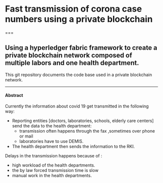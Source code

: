 # Fast transmission of corona case numbers using a private blockchain 
===
## Using a hyperledger fabric framework to create a private blockchain network composed of multiple labors and one health department.

This git repository documents the code base used in a private blockchain network.
___
#### Abstract
Currently the information about covid 19 get transmitted in the following way: 
  * Reporting entities [doctors, laboratories, schools, elderly care centers] send the data to the health department: 
      * transmission often happens through the fax ,sometimes over phone or mail 
      * laboratories have to use DEMIS.
  * The health department then sends the information to the RKI.

Delays in the transmission happens because of :
  * high workload of the health departments.
  * the by law forced transmission time is slow
  * manual work in the health departments.
    
